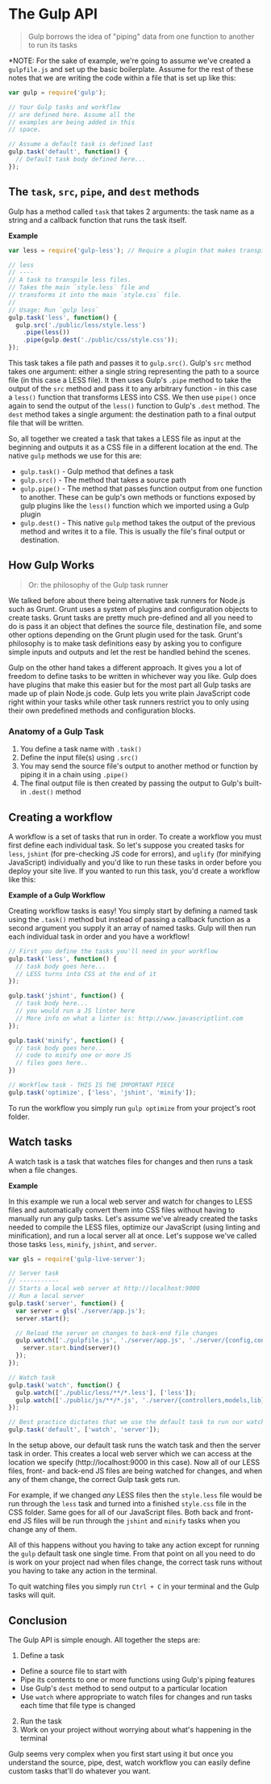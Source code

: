 # The Gulp API

> Gulp borrows the idea of "piping" data from one function to another to run its tasks

*NOTE: For the sake of example, we're going to assume we've created a `gulpfile.js` and set up the basic boilerplate. Assume for the rest of these notes that we are writing the code within a file that is set up like this:

```js
var gulp = require('gulp');

// Your Gulp tasks and workflow
// are defined here. Assume all the
// examples are being added in this 
// space.

// Assume a default task is defined last
gulp.task('default', function() {
  // Default task body defined here...
});
```

## The `task`, `src`, `pipe`, and `dest` methods

Gulp has a method called `task` that takes 2 arguments: the task name as a string and a callback function that runs the task itself.

__Example__

```js
var less = require('gulp-less'); // Require a plugin that makes transpiling less easier

// less
// ----
// A task to transpile less files.
// Takes the main `style.less` file and
// transforms it into the main `style.css` file.
//
// Usage: Run `gulp less`
gulp.task('less', function() {
  gulp.src('./public/less/style.less')
    .pipe(less())
    .pipe(gulp.dest('./public/css/style.css'));
});
```

This task takes a file path and passes it to `gulp.src()`. Gulp's `src` method takes one argument: either a single string representing the path to a source file (in this case a LESS file). It then uses Gulp's `.pipe` method to take the output of the `src` method and pass it to any arbitrary function - in this case a `less()` function that transforms LESS into CSS. We then use `pipe()` once again to send the output of the `less()` function to Gulp's `.dest` method. The `dest` method takes a single argument: the destination path to a final output file that will be written.

So, all together we created a task that takes a LESS file as input at the beginning and outputs it as a CSS file in a different location at the end. The native `gulp` methods we use for this are:

- `gulp.task()` - Gulp method that defines a task
- `gulp.src()` - The method that takes a source path
- `gulp.pipe()` - The method that passes function output from one function to another. These can be gulp's own methods or functions exposed by gulp plugins like the `less()` function which we imported using a Gulp plugin
- `gulp.dest()` - This native `gulp` method takes the output of the previous method and writes it to a file. This is usually the file's final output or destination.

## How Gulp Works

> Or: the philosophy of the Gulp task runner

We talked before about there being alternative task runners for Node.js such as Grunt. Grunt uses a system of plugins and configuration objects to create tasks. Grunt tasks are pretty much pre-defined and all you need to do is pass it an object that defines the source file, destination file, and some other options depending on the Grunt plugin used for the task. Grunt's philosophy is to make task definitions easy by asking you to configure simple inputs and outputs and let the rest be handled behind the scenes.

Gulp on the other hand takes a different approach. It gives you a lot of freedom to define tasks to be written in whichever way you like. Gulp does have plugins that make this easier but for the most part all Gulp tasks are made up of plain Node.js code. Gulp lets you write plain JavaScript code right within your tasks while other task runners restrict you to only using their own predefined methods and configuration blocks.

### Anatomy of a Gulp Task

1. You define a task name with `.task()`
2. Define the input file(s) using `.src()`
3. You may send the source file's output to another method or function by piping it in a chain using `.pipe()`
4. The final output file is then created by passing the output to Gulp's built-in `.dest()` method

## Creating a workflow

A workflow is a set of tasks that run in order. To create a workflow you must first define each individual task. So let's suppose you created tasks for `less`, `jshint` (for pre-checking JS code for errors), and `uglify` (for minifying JavaScript) individually and you'd like to run these tasks in order before you deploy your site live. If you wanted to run this task, you'd create a workflow like this:

__Example of a Gulp Workflow__

Creating workflow tasks is easy! You simply start by defining a named task using the `.task()` method but instead of passing a callback function as a second argument you supply it an array of named tasks. Gulp will then run each individual task in order and you have a workflow!

```js
// First you define the tasks you'll need in your workflow
gulp.task('less', function() {
  // task body goes here...
  // LESS turns into CSS at the end of it
});

gulp.task('jshint', function() {
  // task body here...
  // you would run a JS linter here
  // More info on what a linter is: http://www.javascriptlint.com
});

gulp.task('minify', function() {
  // task body goes here...
  // code to minify one or more JS
  // files goes here..
})

// Workflow task - THIS IS THE IMPORTANT PIECE
gulp.task('optimize', ['less', 'jshint', 'minify']);
```

To run the workflow you simply run `gulp optimize` from your project's root folder.

## Watch tasks

A watch task is a task that watches files for changes and then runs a task when a file changes.

__Example__

In this example we run a local web server and watch for changes to LESS files and automatically convert them into CSS files without having to manually run any gulp tasks. Let's assume we've already created the tasks needed to compile the LESS files, optimize our JavaScript (using linting and minification), and run a local server all at once. Let's suppose we've called those tasks `less`, `minify`, `jshint`,  and `server`.

```js
var gls = require('gulp-live-server');

// Server task
// -----------
// Starts a local web server at http://localhost:9000
// Run a local server
gulp.task('server', function() {
  var server = gls('./server/app.js');
  server.start();

  // Reload the server on changes to back-end file changes
  gulp.watch(['./gulpfile.js', './server/app.js', './server/{config,controllers,middleware,models}/**/*.js'], function() {
    server.start.bind(server)()
  });
});

// Watch task
gulp.task('watch', function() {
  gulp.watch(['./public/less/**/*.less'], ['less']);
  gulp.watch(['./public/js/**/*.js', './server/{controllers,models,lib}/**/*.js'], ['jshint', 'minify']);
});

// Best practice dictates that we use the default task to run our watch tasks
gulp.task('default', ['watch', 'server']);
```

In the setup above, our default task runs the watch task and then the server task in order. This creates a local web server which we can access at the location we specify (http://localhost:9000 in this case). Now all of our LESS files, front- and back-end JS files are being watched for changes, and when any of them change, the correct Gulp task gets run.

For example, if we changed *any* LESS files then the `style.less` file would be run through the `less` task and turned into a finished `style.css` file in the CSS folder. Same goes for all of our JavaScript files. Both back and front-end JS files will be run through the `jshint` and `minify` tasks when you change any of them.

All of this happens without you having to take any action except for running the `gulp` default task one single time. From that point on all you need to do is work on your project nad when files change, the correct task runs without you having to take any action in the terminal.

To quit watching files you simply run `Ctrl + C` in your terminal and the Gulp tasks will quit.

## Conclusion

The Gulp API is simple enough. All together the steps are:

1. Define a task
  - Define a source file to start with
  - Pipe its contents to one or more functions using Gulp's piping features
  - Use Gulp's `dest` method to send output to a particular location
  - Use `watch` where appropriate to watch files for changes and run tasks each time that file type is changed
2. Run the task
3. Work on your project without worrying about what's happening in the terminal

Gulp seems very complex when you first start using it but once you understand the source, pipe, dest, watch workflow you can easily define custom tasks that'll do whatever you want.
